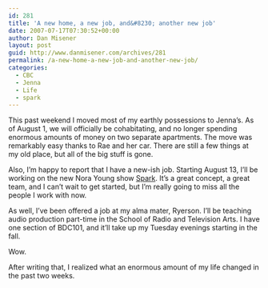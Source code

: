 ```yaml
---
id: 281
title: 'A new home, a new job, and&#8230; another new job'
date: 2007-07-17T07:30:52+00:00
author: Dan Misener
layout: post
guid: http://www.danmisener.com/archives/281
permalink: /a-new-home-a-new-job-and-another-new-job/
categories:
  - CBC
  - Jenna
  - Life
  - spark
---
```

This past weekend I moved most of my earthly possessions to Jenna&#8217;s. As of August 1, we will officially be cohabitating, and no longer spending enormous amounts of money on two separate apartments. The move was remarkably easy thanks to Rae and her car. There are still a few things at my old place, but all of the big stuff is gone.

Also, I&#8217;m happy to report that I have a new-ish job. Starting August 13, I&#8217;ll be working on the new Nora Young show [Spark](http://sparkshow.blogspot.com). It&#8217;s a great concept, a great team, and I can&#8217;t wait to get started, but I&#8217;m really going to miss all the people I work with now.

As well, I&#8217;ve been offered a job at my alma mater, Ryerson. I&#8217;ll be teaching audio production part-time in the School of Radio and Television Arts. I have one section of BDC101, and it&#8217;ll take up my Tuesday evenings starting in the fall.

Wow.

After writing that, I realized what an enormous amount of my life changed in the past two weeks.